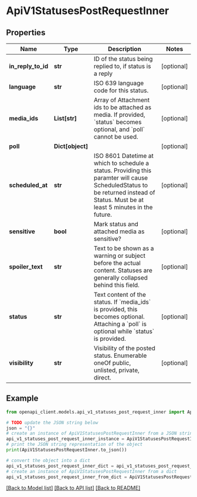 # ApiV1StatusesPostRequestInner


## Properties

Name | Type | Description | Notes
------------ | ------------- | ------------- | -------------
**in_reply_to_id** | **str** | ID of the status being replied to, if status is a reply | [optional] 
**language** | **str** | ISO 639 language code for this status. | [optional] 
**media_ids** | **List[str]** | Array of Attachment ids to be attached as media. If provided, &#x60;status&#x60; becomes optional, and &#x60;poll&#x60; cannot be used. | [optional] 
**poll** | **Dict[object]** |  | [optional] 
**scheduled_at** | **str** | ISO 8601 Datetime at which to schedule a status. Providing this paramter will cause ScheduledStatus to be returned instead of Status. Must be at least 5 minutes in the future. | [optional] 
**sensitive** | **bool** | Mark status and attached media as sensitive? | [optional] 
**spoiler_text** | **str** | Text to be shown as a warning or subject before the actual content. Statuses are generally collapsed behind this field. | [optional] 
**status** | **str** | Text content of the status. If &#x60;media_ids&#x60; is provided, this becomes optional. Attaching a &#x60;poll&#x60; is optional while &#x60;status&#x60; is provided. | [optional] 
**visibility** | **str** | Visibility of the posted status. Enumerable oneOf public, unlisted, private, direct. | [optional] 

## Example

```python
from openapi_client.models.api_v1_statuses_post_request_inner import ApiV1StatusesPostRequestInner

# TODO update the JSON string below
json = "{}"
# create an instance of ApiV1StatusesPostRequestInner from a JSON string
api_v1_statuses_post_request_inner_instance = ApiV1StatusesPostRequestInner.from_json(json)
# print the JSON string representation of the object
print(ApiV1StatusesPostRequestInner.to_json())

# convert the object into a dict
api_v1_statuses_post_request_inner_dict = api_v1_statuses_post_request_inner_instance.to_dict()
# create an instance of ApiV1StatusesPostRequestInner from a dict
api_v1_statuses_post_request_inner_from_dict = ApiV1StatusesPostRequestInner.from_dict(api_v1_statuses_post_request_inner_dict)
```
[[Back to Model list]](../README.md#documentation-for-models) [[Back to API list]](../README.md#documentation-for-api-endpoints) [[Back to README]](../README.md)


